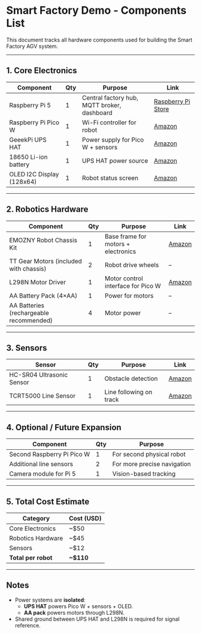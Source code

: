 # Smart Factory Demo - Components List

This document tracks all hardware components used for building the Smart Factory AGV system.

---

## 1. Core Electronics
| Component | Qty | Purpose | Link |
|------------|-----|---------|------|
| Raspberry Pi 5 | 1 | Central factory hub, MQTT broker, dashboard | [Raspberry Pi Store](https://www.raspberrypi.com/products/raspberry-pi-5/) |
| Raspberry Pi Pico W | 1 | Wi-Fi controller for robot | [Amazon](#) |
| GeeekPi UPS HAT | 1 | Power supply for Pico W + sensors | [Amazon](#) |
| 18650 Li-ion battery | 1 | UPS HAT power source | [Amazon](#) |
| OLED I2C Display (128x64) | 1 | Robot status screen | [Amazon](#) |

---

## 2. Robotics Hardware
| Component | Qty | Purpose | Link |
|------------|-----|---------|------|
| EMOZNY Robot Chassis Kit | 1 | Base frame for motors + electronics | [Amazon](#) |
| TT Gear Motors (included with chassis) | 2 | Robot drive wheels | – |
| L298N Motor Driver | 1 | Motor control interface for Pico W | [Amazon](#) |
| AA Battery Pack (4×AA) | 1 | Power for motors | – |
| AA Batteries (rechargeable recommended) | 4 | Motor power | – |

---

## 3. Sensors
| Sensor | Qty | Purpose | Link |
|--------|-----|---------|------|
| HC-SR04 Ultrasonic Sensor | 1 | Obstacle detection | [Amazon](#) |
| TCRT5000 Line Sensor | 1 | Line following on track | [Amazon](#) |

---

## 4. Optional / Future Expansion
| Component | Qty | Purpose |
|------------|-----|---------|
| Second Raspberry Pi Pico W | 1 | For second physical robot |
| Additional line sensors | 2 | For more precise navigation |
| Camera module for Pi 5 | 1 | Vision-based tracking |

---

## 5. Total Cost Estimate
| Category | Cost (USD) |
|-----------|------------|
| Core Electronics | ~$50 |
| Robotics Hardware | ~$45 |
| Sensors | ~$12 |
| **Total per robot** | **~$110** |

---

## Notes
- Power systems are **isolated**:
  - **UPS HAT** powers Pico W + sensors + OLED.
  - **AA pack** powers motors through L298N.
- Shared ground between UPS HAT and L298N is required for signal reference.

